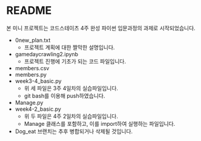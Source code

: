 # README
본 미니 프로젝트는 코드스테이츠 4주 완성 파이썬 입문과정의 과제로 시작되었습니다.
- 0new_plan.txt
  + 프로젝트 계획에 대한 짤막한 설명입니다.
- gamedaycrawling2.ipynb
  + 프로젝트 진행에 기초가 되는 코드 파일입니다.
- members.csv
- members.py
- week3-4_basic.py
  + 위 세 파일은 3주 4일차의 실습파일입니다.
  + git bash를 이용해 push하였습니다.
- Manage.py
- week4-2_basic.py
  + 위 두 파일은 4주 2일차의 실습파일입니다.
  + Manage 클래스를 포함하고, 이를 import하여 실행하는 파일입니다.
- Dog_eat 브랜치는 추후 병합되거나 삭제될 것입니다.
